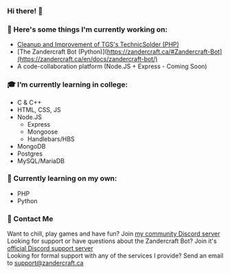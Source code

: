 ### Hi there! 👋

<!--
**ZandercraftGames/ZandercraftGames** is a ✨ _special_ ✨ repository because its `README.md` (this file) appears on your GitHub profile.

Here are some ideas to get you started:

- 👯 I’m looking to collaborate on ...
- 🤔 I’m looking for help with ...
- 💬 Ask me about ...
- ⚡ Fun fact: ...
-->

### 🔭 Here's some things I'm currently working on:  
- [Cleanup and Improvement of TGS's TechnicSolder (PHP)](https://github.com/ZandercraftGames/TechnicSolder)  
- [The Zandercraft Bot (Python)](https://zandercraft.ca/#Zandercraft-Bot](https://zandercraft.ca/en/docs/zandercraft-bot/)
- A code-collaboration platform (Node.JS + Express - Coming Soon)

### 🎓 I’m currently learning in college:  
- C & C++  
- HTML, CSS, JS  
- Node.JS  
  - Express  
  - Mongoose  
  - Handlebars/HBS  
- MongoDB  
- Postgres  
- MySQL/MariaDB  

### 🌱 Currently learning on my own:  
- PHP  
- Python  

### 📨 Contact Me  
Want to chill, play games and have fun? Join [my community Discord server](https://zandercraft.ca/discord)  
Looking for support or have questions about the Zandercraft Bot? Join it's [official Discord support server](https://zandercraft.ca/bot)  
Looking for formal support with any of the services I provide? Send an email to [support@zandercraft.ca](mailto:support@zandercraft.ca)  
